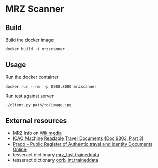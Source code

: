 # MRZ Scanner

## Build
Build the docker image

```docker build -t mrzscanner .```

## Usage
Run the docker container

```docker run --rm  -p 8080:8080 mrzscanner```

Run test against server

```./client.py path/to/image.jpg```

## External resources
- MRZ Info on [Wikimedia](https://en.wikipedia.org/wiki/Machine-readable_passport)
- [ICAO Machine Readable Travel Documents (Doc 9303, Part 3)](https://www.icao.int/publications/Documents/9303_p3_cons_en.pdf)
- [Prado - Public Register of Authentic travel and identity Documents Online](https://www.consilium.europa.eu/prado)
- tesseract dictionary [mrz_fast.traineddata](https://github.com/Exteris/tesseract-mrz)
- tesseract dictionary [ocrb_int.traineddata](https://github.com/Shreeshrii/tessdata_ocrb)